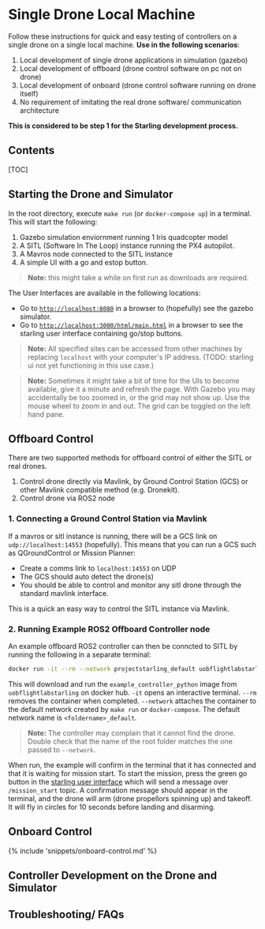 # Single Drone Local Machine

Follow these instructions for quick and easy testing of controllers on a single drone on a single local machine. **Use in the following scenarios**:

1. Local development of single drone applications in simulation (gazebo)
2. Local development of offboard (drone control software on pc not on drone)
3. Local development of onboard (drone control software running on drone itself)
4. No requirement of imitating the real drone software/ communication architecture

**This is considered to be step 1 for the Starling development process.**
## Contents
[TOC]

## Starting the Drone and Simulator 

In the root directory, execute `make run` (or `docker-compose up`) in a terminal. This will start the following:

1. Gazebo simulation enviornment running 1 Iris quadcopter model 
2. A SITL (Software In The Loop) instance running the PX4 autopilot.
3. A Mavros node connected to the SITL instance 
4. A simple UI with a go and estop button. 

> **Note:** this might take a while on first run as downloads are required.

The User Interfaces are available in the following locations:

- Go to [`http://localhost:8080`](http://localhost:8080) in a browser to (hopefully) see the gazebo simulator.
- Go to [`http://localhost:3000/html/main.html`](http://localhost:3000/html/main.html) in a browser to see the starling user interface containing go/stop buttons.

> **Note:** All specified sites can be accessed from other machines by replacing `localhost` with your computer's IP address. (TODO: starling ui not yet functioning in this use case.)

> **Note:** Sometimes it might take a bit of time for the UIs to become available, give it a minute and refresh the page. With Gazebo you may accidentally be too zoomed in, or the grid may not show up. Use the mouse wheel to zoom in and out. The grid can be toggled on the left hand pane.  

## Offboard Control
There are two supported methods for offboard control of either the SITL or real drones.

1. Control drone directly via Mavlink, by Ground Control Station (GCS) or other Mavlink compatible method (e.g. Dronekit).
2. Control drone via ROS2 node

### 1. Connecting a Ground Control Station via Mavlink

If a mavros or sitl instance is running, there will be a GCS link on `udp://localhost:14553` (hopefully). This means that you can run a GCS such as QGroundControl or Mission Planner:

- Create a comms link to `localhost:14553` on UDP 
- The GCS should auto detect the drone(s) 
- You should be able to control and monitor any sitl drone through the standard mavlink interface. 

This is a quick an easy way to control the SITL instance via Mavlink.

### 2. Running Example ROS2 Offboard Controller node

An example offboard ROS2 controller can then be conncted to SITL by running the following in a separate terminal:

```bash
docker run -it --rm --network projectstarling_default uobflightlabstarling/example_controller_python
```
This will download and run the `example_controller_python` image from `uobflightlabstarling` on docker hub. `-it` opens an interactive terminal. `--rm` removes the container when completed. `--network` attaches the container to the default network created by `make run` or `docker-compose`. The default network name is `<foldername>_default`.

> **Note:** The controller may complain that it cannot find the drone. Double check that the name of the root folder matches the one passed to `--network`.

When run, the example will confirm in the terminal that it has connected and that it is waiting for mission start. To start the mission, press the green go button in the [starling user interface](http://localhost:3000/html/main.html) which will send a message over `/mission_start` topic. A confirmation message should appear in the terminal, and the drone will arm (drone propellors spinning up) and takeoff. It will fly in circles for 10 seconds before landing and disarming. 
## Onboard Control
{% include 'snippets/onboard-control.md' %}


## Controller Development on the Drone and Simulator 

## Troubleshooting/ FAQs